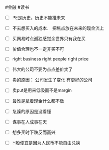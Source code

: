 #金融 #读书 
- [ ] PE是历史，历史不能推未来

- [ ] 不去想买入的成本． 把焦点放在未来的现金流上

- [ ] 买网易时点孤独感觉余世界只有我在买

- [ ] 价值合理也不一定非买不可

- [ ] right business right people right price

- [ ] 伟大的公司不要为点点差价卖了

- [ ] 卖的原因：
	公司发生了变化
	有更好的公司

- [ ] 卖put是用来低吸而不是margin

- [ ] 最难是拿着现金什么都不做

- [ ] 急躁的原因是没看懂

- [ ] 谋事在人成事在天

- [ ] 想多买时下跌反而高兴

- [ ] H股便宜是因为人民币不能自由兑换